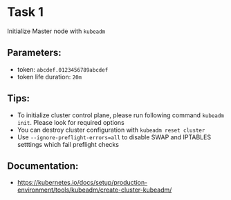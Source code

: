 # Task 1

Initialize Master node with `kubeadm`

## Parameters:
- token: `abcdef.0123456789abcdef`
- token life duration: `20m`

## Tips:
- To initialize cluster control plane, please run following command `kubeadm init`. Please look for required options
- You can destroy cluster configuration with `kubeadm reset cluster`
- Use `--ignore-preflight-errors=all` to disable SWAP and IPTABLES setttings which fail preflight checks

## Documentation:
- https://kubernetes.io/docs/setup/production-environment/tools/kubeadm/create-cluster-kubeadm/
